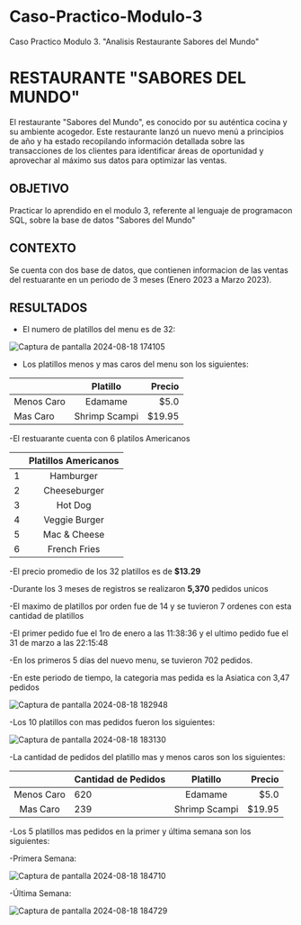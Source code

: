 # Caso-Practico-Modulo-3
Caso Practico Modulo 3. "Analisis Restaurante Sabores del Mundo"

# RESTAURANTE "SABORES DEL MUNDO"

El restaurante "Sabores del Mundo", es conocido por su auténtica cocina y su ambiente acogedor. Este restaurante lanzó un nuevo menú a
principios de año y ha estado recopilando información detallada sobre las transacciones de los clientes para identificar áreas de
oportunidad y aprovechar al máximo sus datos para optimizar las ventas.

## OBJETIVO

Practicar lo aprendido en el modulo 3, referente al lenguaje de programacon SQL, sobre la base de datos "Sabores del Mundo"

## CONTEXTO

Se cuenta con dos base de datos, que contienen informacion de las ventas del restuarante  en un periodo de 3 meses (Enero 2023 a Marzo
2023).

## RESULTADOS

- El numero de platillos del menu es de 32:
  
![Captura de pantalla 2024-08-18 174105](https://github.com/user-attachments/assets/8b1338d0-948b-4ff9-8144-cf18c169ab7f)

- Los platillos menos y mas caros del menu son los siguientes:

|   | Platillo  | Precio |
| :------------ |:---------------:| -----:|
| Menos Caro      | Edamame | $5.0 |
| Mas Caro      | Shrimp Scampi       |   $19.95 |


-El restuarante cuenta con 6 platilos Americanos


|   | Platillos Americanos  |
| :------------ |:---------------:|
| 1     | Hamburger |
| 2     | Cheeseburger |
| 3     | Hot Dog |
| 4     | Veggie Burger |
| 5     | Mac & Cheese |
| 6     | French Fries |


-El precio promedio de los 32 platillos es de **$13.29**

-Durante los 3 meses de registros se realizaron **5,370** pedidos unicos

-El maximo de platillos por orden fue de 14 y se tuvieron 7 ordenes con esta
cantidad de platillos

-El primer pedido fue el 1ro de enero a las 11:38:36 y el ultimo pedido fue el 31
de marzo a las 22:15:48

-En los primeros 5 días del nuevo menu, se tuvieron 702 pedidos.

-En este periodo de tiempo, la categoria mas pedida es la Asiatica con 3,47
pedidos


![Captura de pantalla 2024-08-18 182948](https://github.com/user-attachments/assets/e6ea33d1-6994-4fcf-9e35-d443c69cf0a0)


-Los 10 platillos con mas pedidos fueron los siguientes:

![Captura de pantalla 2024-08-18 183130](https://github.com/user-attachments/assets/28de2441-cb4a-4316-a2d8-6e583c0cfcc7)


-La cantidad de pedidos del platillo mas y menos caros son los siguientes:


|  | Cantidad de Pedidos  | Platillo  | Precio |
|:----: | :------------ |:---------------:| -----:|
| Menos Caro    |  620      | Edamame | $5.0 |
| Mas Caro      |  239      | Shrimp Scampi       |   $19.95 |

-Los 5 platillos mas pedidos en la primer y última semana son los siguientes:

-Primera Semana:

![Captura de pantalla 2024-08-18 184710](https://github.com/user-attachments/assets/d0c4ed1a-34e5-4a16-bb8d-4d9a4f9cb93d)

-Última Semana:

![Captura de pantalla 2024-08-18 184729](https://github.com/user-attachments/assets/e0dfb1c6-87f9-47e5-a5d2-6f5619fca347)



